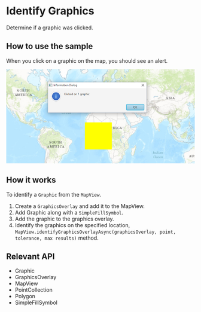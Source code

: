 # Identify Graphics

Determine if a graphic was clicked.

## How to use the sample

When you click on a graphic on the map, you should see an alert.

<img src="IdentifyGraphics.png"/>

## How it works

To identify a `Graphic` from the `MapView`.


  1. Create a `GraphicsOverlay` and add it to the MapView.
  2. Add Graphic along with a `SimpleFillSymbol`.
  3. Add the graphic to the graphics overlay.
  4. Identify the graphics on the specified location, `MapView.identifyGraphicsOverlayAsync(graphicsOverlay, point, tolerance, max results)` method.


## Relevant API


  * Graphic
  * GraphicsOverlay
  * MapView
  * PointCollection
  * Polygon
  * SimpleFillSymbol

